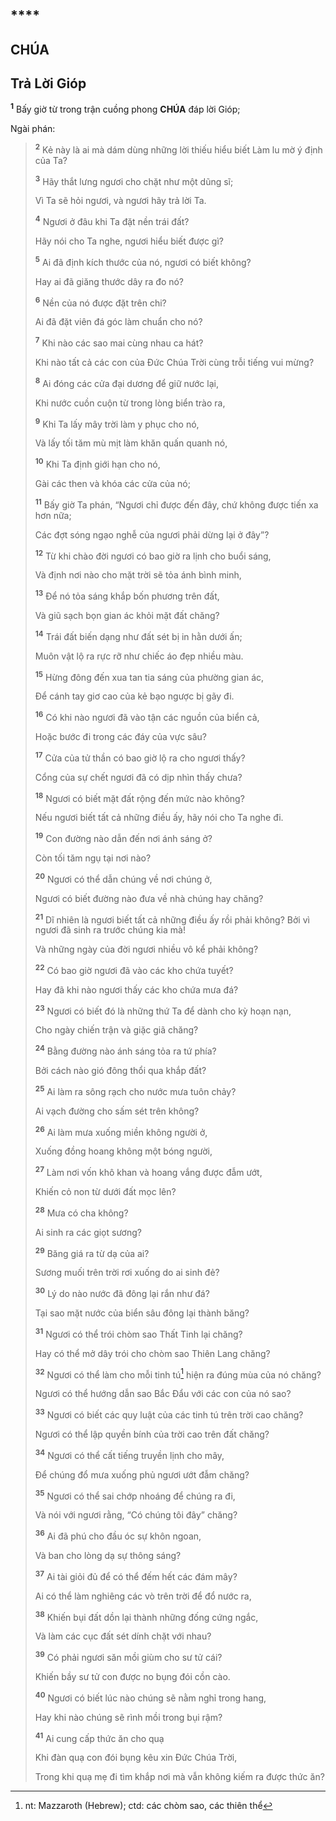 #

## \*\*\*\*

## CHÚA

## Trả Lời Gióp

<sup><b>1</b></sup> Bấy giờ từ trong trận cuồng phong **CHÚA** đáp lời Gióp;

Ngài phán:

> <sup><b>2</b></sup> Kẻ này là ai mà dám dùng những lời thiếu hiểu biết Làm lu mờ ý định của Ta?
>
> <sup><b>3</b></sup> Hãy thắt lưng ngươi cho chặt như một dũng sĩ;
>
> Vì Ta sẽ hỏi ngươi, và ngươi hãy trả lời Ta.
>
> <sup><b>4</b></sup> Ngươi ở đâu khi Ta đặt nền trái đất?
>
> Hãy nói cho Ta nghe, ngươi hiểu biết được gì?
>
> <sup><b>5</b></sup> Ai đã định kích thước của nó, ngươi có biết không?
>
> Hay ai đã giăng thước dây ra đo nó?
>
> <sup><b>6</b></sup> Nền của nó được đặt trên chi?
>
> Ai đã đặt viên đá góc làm chuẩn cho nó?
>
> <sup><b>7</b></sup> Khi nào các sao mai cùng nhau ca hát?
>
> Khi nào tất cả các con của Đức Chúa Trời cùng trỗi tiếng vui mừng?
>
> <sup><b>8</b></sup> Ai đóng các cửa đại dương để giữ nước lại,
>
> Khi nước cuồn cuộn từ trong lòng biển trào ra,
>
> <sup><b>9</b></sup> Khi Ta lấy mây trời làm y phục cho nó,
>
> Và lấy tối tăm mù mịt làm khăn quấn quanh nó,
>
> <sup><b>10</b></sup> Khi Ta định giới hạn cho nó,
>
> Gài các then và khóa các cửa của nó;
>
> <sup><b>11</b></sup> Bấy giờ Ta phán, “Ngươi chỉ được đến đây, chứ không được tiến xa hơn nữa;
>
> Các đợt sóng ngạo nghễ của ngươi phải dừng lại ở đây”?
>
> <sup><b>12</b></sup> Từ khi chào đời ngươi có bao giờ ra lịnh cho buổi sáng,
>
> Và định nơi nào cho mặt trời sẽ tỏa ánh bình minh,
>
> <sup><b>13</b></sup> Để nó tỏa sáng khắp bốn phương trên đất,
>
> Và giũ sạch bọn gian ác khỏi mặt đất chăng?
>
> <sup><b>14</b></sup> Trái đất biến dạng như đất sét bị in hằn dưới ấn;
>
> Muôn vật lộ ra rực rỡ như chiếc áo đẹp nhiều màu.
>
> <sup><b>15</b></sup> Hừng đông đến xua tan tia sáng của phường gian ác,
>
> Để cánh tay giơ cao của kẻ bạo ngược bị gãy đi.
>
> <sup><b>16</b></sup> Có khi nào ngươi đã vào tận các nguồn của biển cả,
>
> Hoặc bước đi trong các đáy của vực sâu?
>
> <sup><b>17</b></sup> Cửa của tử thần có bao giờ lộ ra cho ngươi thấy?
>
> Cổng của sự chết ngươi đã có dịp nhìn thấy chưa?
>
> <sup><b>18</b></sup> Ngươi có biết mặt đất rộng đến mức nào không?
>
> Nếu ngươi biết tất cả những điều ấy, hãy nói cho Ta nghe đi.
>
> <sup><b>19</b></sup> Con đường nào dẫn đến nơi ánh sáng ở?
>
> Còn tối tăm ngụ tại nơi nào?
>
> <sup><b>20</b></sup> Ngươi có thể dẫn chúng về nơi chúng ở,
>
> Ngươi có biết đường nào đưa về nhà chúng hay chăng?
>
> <sup><b>21</b></sup> Dĩ nhiên là ngươi biết tất cả những điều ấy rồi phải không? Bởi vì ngươi đã sinh ra trước chúng kia mà!
>
> Và những ngày của đời ngươi nhiều vô kể phải không?
>
> <sup><b>22</b></sup> Có bao giờ ngươi đã vào các kho chứa tuyết?
>
> Hay đã khi nào ngươi thấy các kho chứa mưa đá?
>
> <sup><b>23</b></sup> Ngươi có biết đó là những thứ Ta để dành cho kỳ hoạn nạn,
>
> Cho ngày chiến trận và giặc giã chăng?
>
> <sup><b>24</b></sup> Bằng đường nào ánh sáng tỏa ra tứ phía?
>
> Bởi cách nào gió đông thổi qua khắp đất?
>
> <sup><b>25</b></sup> Ai làm ra sông rạch cho nước mưa tuôn chảy?
>
> Ai vạch đường cho sấm sét trên không?
>
> <sup><b>26</b></sup> Ai làm mưa xuống miền không người ở,
>
> Xuống đồng hoang không một bóng người,
>
> <sup><b>27</b></sup> Làm nơi vốn khô khan và hoang vắng được đẫm ướt,
>
> Khiến cỏ non từ dưới đất mọc lên?
>
> <sup><b>28</b></sup> Mưa có cha không?
>
> Ai sinh ra các giọt sương?
>
> <sup><b>29</b></sup> Băng giá ra từ dạ của ai?
>
> Sương muối trên trời rơi xuống do ai sinh đẻ?
>
> <sup><b>30</b></sup> Lý do nào nước đã đông lại rắn như đá?
>
> Tại sao mặt nước của biển sâu đông lại thành băng?
>
> <sup><b>31</b></sup> Ngươi có thể trói chòm sao Thất Tinh lại chăng?
>
> Hay có thể mở dây trói cho chòm sao Thiên Lang chăng?
>
> <sup><b>32</b></sup> Ngươi có thể làm cho mỗi tinh tú[^1-1a27e7c8-b491-4cbd-920b-32d3ab7e9b9d] hiện ra đúng mùa của nó chăng?
>
> Ngươi có thể hướng dẫn sao Bắc Đẩu với các con của nó sao?
>
> <sup><b>33</b></sup> Ngươi có biết các quy luật của các tinh tú trên trời cao chăng?
>
> Ngươi có thể lập quyền bính của trời cao trên đất chăng?
>
> <sup><b>34</b></sup> Ngươi có thể cất tiếng truyền lịnh cho mây,
>
> Để chúng đổ mưa xuống phủ ngươi ướt đẫm chăng?
>
> <sup><b>35</b></sup> Ngươi có thể sai chớp nhoáng để chúng ra đi,
>
> Và nói với ngươi rằng, “Có chúng tôi đây” chăng?
>
> <sup><b>36</b></sup> Ai đã phú cho đầu óc sự khôn ngoan,
>
> Và ban cho lòng dạ sự thông sáng?
>
> <sup><b>37</b></sup> Ai tài giỏi đủ để có thể đếm hết các đám mây?
>
> Ai có thể làm nghiêng các vò trên trời để đổ nước ra,
>
> <sup><b>38</b></sup> Khiến bụi đất dồn lại thành những đống cứng ngắc,
>
> Và làm các cục đất sét dính chặt với nhau?
>
> <sup><b>39</b></sup> Có phải ngươi săn mồi giùm cho sư tử cái?
>
> Khiến bầy sư tử con được no bụng đói cồn cào.
>
> <sup><b>40</b></sup> Ngươi có biết lúc nào chúng sẽ nằm nghỉ trong hang,
>
> Hay khi nào chúng sẽ rình mồi trong bụi rậm?
>
> <sup><b>41</b></sup> Ai cung cấp thức ăn cho quạ
>
> Khi đàn quạ con đói bụng kêu xin Đức Chúa Trời,
>
> Trong khi quạ mẹ đi tìm khắp nơi mà vẫn không kiếm ra được thức ăn?

[^1-1a27e7c8-b491-4cbd-920b-32d3ab7e9b9d]: nt: Mazzaroth (Hebrew); ctd: các chòm sao, các thiên thể
